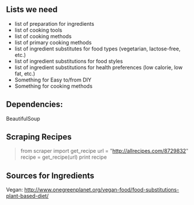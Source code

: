 ## Lists we need
- list of preparation for ingredients
- list of cooking tools
- list of cooking methods
- list of primary cooking methods
- list of ingredient substitutes for food types (vegetarian, lactose-free, etc.)
- list of ingredient substitutions for food styles
- list of ingredient substitutions for health preferences  (low calorie, low fat, etc.)
- Something for Easy to/from DIY
- Something for cooking methods

## Dependencies:
BeautifulSoup

## Scraping Recipes
>from scraper import get_recipe
>url = "http://allrecipes.com/8729832"
>recipe = get_recipe(url)
>print recipe

## Sources for Ingredients
Vegan: http://www.onegreenplanet.org/vegan-food/food-substitutions-plant-based-diet/
